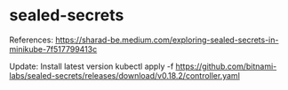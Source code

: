 # sealed-secrets

References: https://sharad-be.medium.com/exploring-sealed-secrets-in-minikube-7f517799413c

Update: Install latest version
kubectl apply -f https://github.com/bitnami-labs/sealed-secrets/releases/download/v0.18.2/controller.yaml
